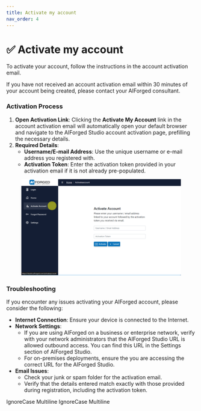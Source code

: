 ```yaml
---
title: Activate my account
nav_order: 4
---
```


# ✅ Activate my account

To activate your account, follow the instructions in the account activation email.

If you have not received an account activation email within 30 minutes of your account being created, please contact your AIForged consultant.

### Activation Process

1. **Open Activation Link**: Clicking the **Activate My Account** link in the account activation email will automatically open your default browser and navigate to the AIForged Studio account activation page, prefilling the necessary details.
2. **Required Details**:
   * **Username/E-mail Address**: Use the unique username or e-mail address you registered with.
   * **Activation Token**: Enter the activation token provided in your activation email if it is not already pre-populated.

<figure><img src="assets/image%20%2826%29%20%281%29%20%281%29.png" alt=""><figcaption></figcaption></figure>

### Troubleshooting

If you encounter any issues activating your AIForged account, please consider the following:

* **Internet Connection**: Ensure your device is connected to the Internet.
* **Network Settings**:
  * If you are using AIForged on a business or enterprise network, verify with your network administrators that the AIForged Studio URL is allowed outbound access. You can find this URL in the Settings section of AIForged Studio.
  * For on-premises deployments, ensure the you are accessing the correct URL for the AIForged Studio.
* **Email Issues**:
  * Check your junk or spam folder for the activation email.
  * Verify that the details entered match exactly with those provided during registration, including the activation token.

 IgnoreCase Multiline IgnoreCase Multiline
